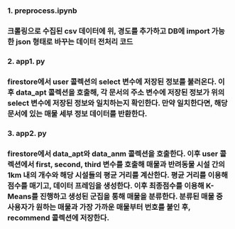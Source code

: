 <h3> 1. preprocess.ipynb <h3>
  
  크롤링으로 수집된 csv 데이터에 위, 경도를 추가하고 DB에 import 가능한 json 형태로 바꾸는 데이터 전처리 코드

<h3> 2. app1. py <h3>

  firestore에서 user 콜렉션의 select 변수에 저장된 정보를 불러온다.
이후 data_apt 콜렉션을 호출해, 각 문서의 주소 변수에 저장된 정보가 위의 select 변수에 저장된 정보와 일치하는지 확인한다.
만약 일치한다면, 해당 문서에 있는 매물 세부 정보 데이터를 반환한다.

<h3> 3. app2. py <h3>
  
  firestore에서 data_apt와 data_anm 콜렉션을 호출한다.
이후 user 콜렉션에서 first, second, third 변수를 호출해 매물과 반려동물 시설 간의 1km 내의 개수와 해당 시설들의 평균 거리를 계산한다.
평균 거리를 이용해 점수를 매기고, 데이터 프레임을 생성한다.
이후 최종점수를 이용해 K-Means를 진행하고 생성된 군집을 통해 매물을 분류한다.
분류된 매물 중 사용자가 원하는 매물과 가장 가까운 매물부터 번호를 붙인 후, recommend 콜렉션에 저장한다.
